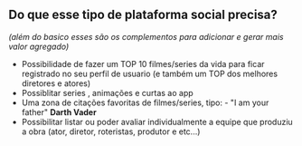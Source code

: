 ## Do que esse tipo de plataforma social precisa?
*(além do basico esses são os complementos para adicionar e gerar mais valor agregado)*
-  Possibilidade de fazer um TOP 10 filmes/series da vida para ficar registrado no seu perfil de usuario (e também um TOP dos melhores diretores e atores)
- Possiblitar series , animações e curtas ao app
- Uma zona de citações favoritas de filmes/series, tipo: - "I am your father" **Darth Vader**
- Possibilitar listar ou poder avaliar individualmente a equipe que produziu a obra (ator, diretor, roteristas, produtor e etc...)